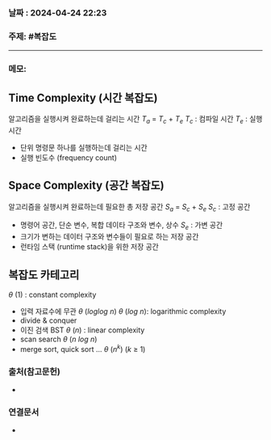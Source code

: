 
### 날짜 : 2024-04-24 22:23

### 주제: #복잡도 

---
### 메모: 
## Time Complexity (시간 복잡도)
알고리즘을 실행시켜 완료하는데 걸리는 시간
$T_a$ = $T_c$ + $T_e$ 
$T_c$ : 컴파일 시간
$T_e$ : 실행 시간
- 단위 명령문 하나를 실행하는데 걸리는 시간
- 실행 빈도수 (frequency count)
## Space Complexity (공간 복잡도)
알고리즘을 실행시켜 완료하는데 필요한 총 저장 공간
$S_a$ = $S_c$ + $S_e$ 
$S_c$ : 고정 공간
- 명령어 공간, 단순 변수, 복합 데이타 구조와 변수, 상수
$S_e$ : 가변 공간
- 크기가 변하는 데이터 구조와 변수들이 필요로 하는 저장 공간
- 런타임 스택 (runtime stack)을 위한 저장 공간

## 복잡도 카테고리
$\theta$ (1) : constant complexity 
- 입력 자료수에 무관
$\theta$ ($log$$log$ $n$)
$\theta$ ($log$ $n$): logarithmic complexity
- divide & conquer
- 이진 검색 BST
$\theta$ ($n$) : linear complexity
- scan search
$\theta$ ($n$ $log$ $n$)
- merge sort, quick sort ...
$\theta$ ($n^k$) ($k$ $\geq$ 1)
### 출처(참고문헌)
-

### 연결문서
-